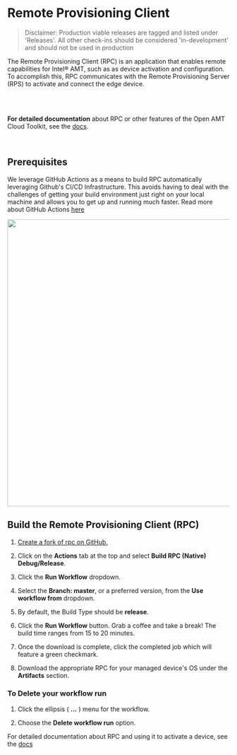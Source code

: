 # Remote Provisioning Client

> Disclaimer: Production viable releases are tagged and listed under 'Releases'.  All other check-ins should be considered 'in-development' and should not be used in production

The Remote Provisioning Client (RPC) is an application that enables remote capabilities for Intel® AMT, such as as device activation and configuration. To accomplish this, RPC communicates with the Remote Provisioning Server (RPS) to activate and connect the edge device.

<br><br>

**For detailed documentation** about RPC or other features of the Open AMT Cloud Toolkit, see the [docs](https://open-amt-cloud-toolkit.github.io/docs/).

<br>

## Prerequisites

We leverage GitHub Actions as a means to build RPC automatically leveraging Github's CI/CD Infrastructure. This avoids having to deal with the challenges of getting your build environment just right on your local machine and allows you to get up and running much faster. Read more about GitHub Actions [here](https://github.blog/2019-08-08-github-actions-now-supports-ci-cd/#:~:text=GitHub%20Actions%20is%20an%20API,every%20step%20along%20the%20way.)


<p align="center">
<img src="assets/animations/forkandbuild.gif" width="650"  />
</p>

## Build the Remote Provisioning Client (RPC)

1. <a href="https://github.com/open-amt-cloud-toolkit/rpc/fork" target="_blank">Create a fork of rpc on GitHub.</a>

2. Click on the **Actions** tab at the top and select **Build RPC (Native) Debug/Release**.

3. Click the **Run Workflow** dropdown. 

4. Select the **Branch: master**, or a preferred version, from the **Use workflow from** dropdown. 

5. By default, the Build Type should be **release**.  

6. Click the **Run Workflow** button. Grab a coffee and take a break! The build time ranges from 15 to 20 minutes.

8. Once the download is complete, click the completed job which will feature a green checkmark.

9. Download the appropriate RPC for your managed device's OS under the **Artifacts** section.

### To Delete your workflow run

1. Click the ellipsis ( **...** ) menu for the workflow. 

2. Choose the **Delete workflow run** option.

For detailed documentation about RPC and using it to activate a device, see the [docs](https://open-amt-cloud-toolkit.github.io/docs/)